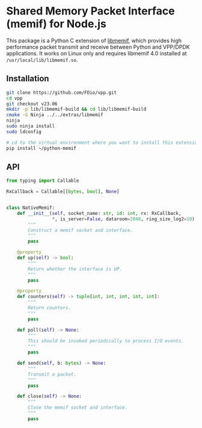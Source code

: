 # Shared Memory Packet Interface (memif) for Node.js

This package is a Python C extension of [libmemif](https://s3-docs.fd.io/vpp/23.06/interfacing/libmemif/), which provides high performance packet transmit and receive between Python and VPP/DPDK applications.
It works on Linux only and requires libmemif 4.0 installed at `/usr/local/lib/libmemif.so`.

## Installation

```bash
git clone https://github.com/FDio/vpp.git
cd vpp
git checkout v23.06
mkdir -p lib/libmemif-build && cd lib/libmemif-build
cmake -G Ninja ../../extras/libmemif
ninja
sudo ninja install
sudo ldconfig

# cd to the virtual environment where you want to install this extension
pip install ~/python-memif
```

## API

```py
from typing import Callable

RxCallback = Callable[[bytes, bool], None]


class NativeMemif:
    def __init__(self, socket_name: str, id: int, rx: RxCallback,
                 *, is_server=False, dataroom=2048, ring_size_log2=10):
        """
        Construct a memif socket and interface.
        """
        pass

    @property
    def up(self) -> bool:
        """
        Return whether the interface is UP.
        """
        pass

    @property
    def counters(self) -> tuple[int, int, int, int, int]:
        """
        Return counters.
        """
        pass

    def poll(self) -> None:
        """
        This should be invoked periodically to process I/O events.
        """
        pass

    def send(self, b: bytes) -> None:
        """
        Transmit a packet.
        """
        pass

    def close(self) -> None:
        """
        Close the memif socket and interface.
        """
        pass
```
